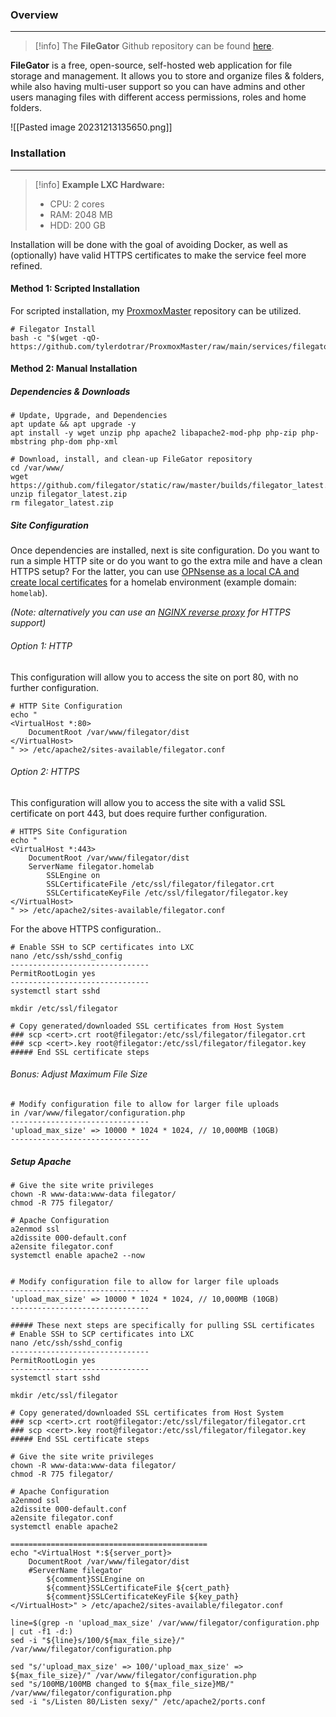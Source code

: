 
### Overview
---
> [!info]
> The **FileGator** Github repository can be found [here](https://github.com/filegator/filegator).

**FileGator** is a free, open-source, self-hosted web application for file storage and management.  It allows you to store and organize files & folders, while also having multi-user support so you can have admins and other users managing files with different access permissions, roles and home folders.

![[Pasted image 20231213135650.png]]

### Installation
---

> [!info]
> **Example LXC Hardware:**
>  - CPU: 2 cores
>  - RAM: 2048 MB
>  - HDD: 200 GB

Installation will be done with the goal of avoiding Docker, as well as (optionally) have valid HTTPS certificates to make the service feel more refined.

#### Method 1: Scripted Installation

For scripted installation, my [ProxmoxMaster](https://github.com/tylerdotrar/ProxmoxMaster) repository can be utilized.

```shell
# Filegator Install
bash -c "$(wget -qO- https://github.com/tylerdotrar/ProxmoxMaster/raw/main/services/filegator.sh)"
```

#### Method 2: Manual Installation

##### Dependencies & Downloads

```shell
# Update, Upgrade, and Dependencies
apt update && apt upgrade -y
apt install -y wget unzip php apache2 libapache2-mod-php php-zip php-mbstring php-dom php-xml

# Download, install, and clean-up FileGator repository
cd /var/www/
wget https://github.com/filegator/static/raw/master/builds/filegator_latest.zip
unzip filegator_latest.zip
rm filegator_latest.zip
```

##### Site Configuration

Once dependencies are installed, next is site configuration.  Do you want to run a simple HTTP site or do you want to go the extra mile and have a clean HTTPS setup?  For the latter, you can use [OPNsense as a local CA and create local certificates](../../01.%20Infrastructure/OPNsense/Creating%20Internal%20CA's%20and%20Certificates.md) for a homelab environment (example domain: `homelab`).

*(Note: alternatively you can use an [NGINX reverse proxy](../Web%20Configurations/NGINX%20Reverse%20Proxy.md) for HTTPS support)*

###### Option 1: HTTP

This configuration will allow you to access the site on port 80, with no further configuration.

```shell
# HTTP Site Configuration
echo "
<VirtualHost *:80>
    DocumentRoot /var/www/filegator/dist
</VirtualHost>
" >> /etc/apache2/sites-available/filegator.conf
```

###### Option 2: HTTPS

This configuration will allow you to access the site with a valid SSL certificate on port 443, but does require further configuration.

```shell
# HTTPS Site Configuration
echo "
<VirtualHost *:443>
    DocumentRoot /var/www/filegator/dist
	ServerName filegator.homelab
		SSLEngine on
		SSLCertificateFile /etc/ssl/filegator/filegator.crt
		SSLCertificateKeyFile /etc/ssl/filegator/filegator.key
</VirtualHost>
" >> /etc/apache2/sites-available/filegator.conf
```

For the above HTTPS configuration..

```
# Enable SSH to SCP certificates into LXC
nano /etc/ssh/sshd_config
-------------------------------
PermitRootLogin yes
-------------------------------
systemctl start sshd

mkdir /etc/ssl/filegator

# Copy generated/downloaded SSL certificates from Host System
### scp <cert>.crt root@filegator:/etc/ssl/filegator/filegator.crt
### scp <cert>.key root@filegator:/etc/ssl/filegator/filegator.key
##### End SSL certificate steps
```

###### Bonus: Adjust Maximum File Size

```shell
# Modify configuration file to allow for larger file uploads
in /var/www/filegator/configuration.php
-------------------------------
'upload_max_size' => 10000 * 1024 * 1024, // 10,000MB (10GB)
-------------------------------
```

##### Setup Apache

```shell
# Give the site write privileges
chown -R www-data:www-data filegator/
chmod -R 775 filegator/

# Apache Configuration
a2enmod ssl
a2dissite 000-default.conf
a2ensite filegator.conf
systemctl enable apache2 --now
```


```

# Modify configuration file to allow for larger file uploads
-------------------------------
'upload_max_size' => 10000 * 1024 * 1024, // 10,000MB (10GB)
-------------------------------

##### These next steps are specifically for pulling SSL certificates
# Enable SSH to SCP certificates into LXC
nano /etc/ssh/sshd_config
-------------------------------
PermitRootLogin yes
-------------------------------
systemctl start sshd

mkdir /etc/ssl/filegator

# Copy generated/downloaded SSL certificates from Host System
### scp <cert>.crt root@filegator:/etc/ssl/filegator/filegator.crt
### scp <cert>.key root@filegator:/etc/ssl/filegator/filegator.key
##### End SSL certificate steps

# Give the site write privileges
chown -R www-data:www-data filegator/
chmod -R 775 filegator/

# Apache Configuration
a2enmod ssl
a2dissite 000-default.conf
a2ensite filegator.conf
systemctl enable apache2

============================================
echo "<VirtualHost *:${server_port}>
    DocumentRoot /var/www/filegator/dist
    #ServerName filegator
        ${comment}SSLEngine on
        ${comment}SSLCertificateFile ${cert_path}
        ${comment}SSLCertificateKeyFile ${key_path}
</VirtualHost>" > /etc/apache2/sites-available/filegator.conf

line=$(grep -n 'upload_max_size' /var/www/filegator/configuration.php | cut -f1 -d:)
sed -i "${line}s/100/${max_file_size}/" /var/www/filegator/configuration.php

sed "s/'upload_max_size' => 100/'upload_max_size' => ${max_file_size}/" /var/www/filegator/configuration.php
sed "s/100MB/100MB changed to ${max_file_size}MB/" /var/www/filegator/configuration.php
sed -i "s/Listen 80/Listen sexy/" /etc/apache2/ports.conf

```


